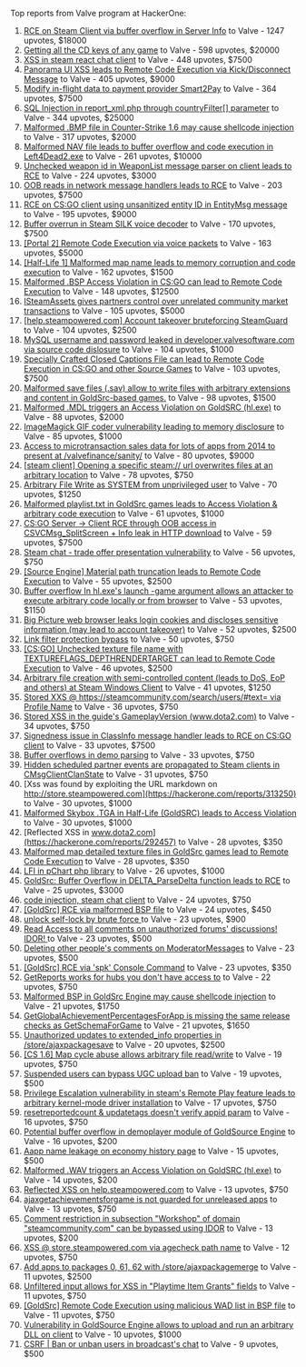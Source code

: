 Top reports from Valve program at HackerOne:

1. [RCE on Steam Client via buffer overflow in Server Info](https://hackerone.com/reports/470520) to Valve - 1247 upvotes, $18000
2. [Getting all the CD keys of any game](https://hackerone.com/reports/391217) to Valve - 598 upvotes, $20000
3. [XSS in steam react chat client](https://hackerone.com/reports/409850) to Valve - 448 upvotes, $7500
4. [Panorama UI XSS leads to Remote Code Execution via Kick/Disconnect Message](https://hackerone.com/reports/631956) to Valve - 405 upvotes, $9000
5. [Modify in-flight data to payment provider Smart2Pay](https://hackerone.com/reports/1295844) to Valve - 364 upvotes, $7500
6. [SQL Injection in report_xml.php through countryFilter[] parameter](https://hackerone.com/reports/383127) to Valve - 344 upvotes, $25000
7. [Malformed .BMP file in Counter-Strike 1.6 may cause shellcode injection](https://hackerone.com/reports/397545) to Valve - 317 upvotes, $2000
8. [Malformed NAV file leads to buffer overflow and code execution in Left4Dead2.exe](https://hackerone.com/reports/542180) to Valve - 261 upvotes, $10000
9. [Unchecked weapon id in WeaponList message parser on client leads to RCE](https://hackerone.com/reports/513154) to Valve - 224 upvotes, $3000
10. [OOB reads in network message handlers leads to RCE](https://hackerone.com/reports/807772) to Valve - 203 upvotes, $7500
11. [RCE on CS:GO client using unsanitized entity ID in EntityMsg message](https://hackerone.com/reports/584603) to Valve - 195 upvotes, $9000
12. [Buffer overrun in Steam SILK voice decoder](https://hackerone.com/reports/1180252) to Valve - 170 upvotes, $7500
13. [[Portal 2] Remote Code Execution via voice packets](https://hackerone.com/reports/733267) to Valve - 163 upvotes, $5000
14. [[Half-Life 1] Malformed map name leads to memory corruption and code execution](https://hackerone.com/reports/402566) to Valve - 162 upvotes, $1500
15. [Malformed .BSP Access Violation in CS:GO can lead to Remote Code Execution](https://hackerone.com/reports/351014) to Valve - 148 upvotes, $12500
16. [ISteamAssets gives partners control over unrelated community market transactions](https://hackerone.com/reports/577584) to Valve - 105 upvotes, $5000
17. [[help.steampowered.com] Account takeover bruteforcing SteamGuard](https://hackerone.com/reports/407971) to Valve - 104 upvotes, $2500
18. [MySQL username and password leaked in developer.valvesoftware.com via source code dislosure](https://hackerone.com/reports/291057) to Valve - 104 upvotes, $1000
19. [Specially Crafted Closed Captions File can lead to Remote Code Execution in CS:GO and other Source Games](https://hackerone.com/reports/463286) to Valve - 103 upvotes, $7500
20. [Malformed save files (.sav) allow to write files with arbitrary extensions and content in GoldSrc-based games.](https://hackerone.com/reports/458842) to Valve - 98 upvotes, $1500
21. [Malformed .MDL triggers an Access Violation on GoldSRC (hl.exe)](https://hackerone.com/reports/495793) to Valve - 88 upvotes, $2000
22. [ImageMagick GIF coder vulnerability leading to memory disclosure](https://hackerone.com/reports/315256) to Valve - 85 upvotes, $1000
23. [Access to microtransaction sales data for lots of apps from 2014 to present at /valvefinance/sanity/](https://hackerone.com/reports/975212) to Valve - 80 upvotes, $9000
24. [[steam client] Opening a specific steam:// url overwrites files at an arbitrary location](https://hackerone.com/reports/667242) to Valve - 78 upvotes, $750
25. [Arbitrary File Write as SYSTEM from unprivileged user](https://hackerone.com/reports/583184) to Valve - 70 upvotes, $1250
26. [Malformed playlist.txt in GoldSrc games leads to Access Violation & arbitrary code execution](https://hackerone.com/reports/504951) to Valve - 61 upvotes, $1000
27. [CS:GO Server -\> Client RCE through OOB access in CSVCMsg_SplitScreen + Info leak in HTTP download](https://hackerone.com/reports/1070835) to Valve - 59 upvotes, $7500
28. [Steam chat - trade offer presentation vulnerability](https://hackerone.com/reports/745447) to Valve - 56 upvotes, $750
29. [[Source Engine] Material path truncation leads to Remote Code Execution](https://hackerone.com/reports/544096) to Valve - 55 upvotes, $2500
30. [Buffer overflow In hl.exe's launch -game argument allows an attacker to execute arbitrary code locally or from browser](https://hackerone.com/reports/832750) to Valve - 53 upvotes, $1150
31. [Big Picture web browser leaks login cookies and discloses sensitive information (may lead to account takeover)](https://hackerone.com/reports/1079561) to Valve - 52 upvotes, $2500
32. [Link filter protection bypass](https://hackerone.com/reports/291750) to Valve - 50 upvotes, $750
33. [[CS:GO] Unchecked texture file name with TEXTUREFLAGS_DEPTHRENDERTARGET can lead to Remote Code Execution](https://hackerone.com/reports/550625) to Valve - 46 upvotes, $2500
34. [Arbitrary file creation with semi-controlled content (leads to DoS, EoP and others) at Steam Windows Client](https://hackerone.com/reports/682774) to Valve - 41 upvotes, $1250
35. [Stored XXS @ https://steamcommunity.com/search/users/#text= via Profile Name](https://hackerone.com/reports/351171) to Valve - 36 upvotes, $750
36. [Stored XSS in the guide's GameplayVersion (www.dota2.com)](https://hackerone.com/reports/380045) to Valve - 34 upvotes, $750
37. [Signedness issue in ClassInfo message handler leads to RCE on CS:GO client](https://hackerone.com/reports/876719) to Valve - 33 upvotes, $7500
38. [Buffer overflows in demo parsing](https://hackerone.com/reports/350119) to Valve - 33 upvotes, $750
39. [Hidden scheduled partner events are propagated to Steam clients in CMsgClientClanState](https://hackerone.com/reports/780167) to Valve - 31 upvotes, $750
40. [Xss was found by exploiting the URL markdown on http://store.steampowered.com](https://hackerone.com/reports/313250) to Valve - 30 upvotes, $1000
41. [Malformed Skybox .TGA in Half-Life (GoldSRC) leads to Access Violation](https://hackerone.com/reports/351016) to Valve - 30 upvotes, $1000
42. [Reflected XSS in www.dota2.com](https://hackerone.com/reports/292457) to Valve - 28 upvotes, $350
43. [Malformed map detailed texture files in GoldSrc games lead to Remote Code Execution](https://hackerone.com/reports/505173) to Valve - 28 upvotes, $350
44. [LFI in pChart php library](https://hackerone.com/reports/288298) to Valve - 26 upvotes, $1000
45. [GoldSrc: Buffer Overflow in DELTA_ParseDelta function leads to RCE](https://hackerone.com/reports/484745) to Valve - 25 upvotes, $3000
46. [code injection, steam chat client](https://hackerone.com/reports/411329) to Valve - 24 upvotes, $750
47. [[GoldSrc] RCE via malformed BSP file](https://hackerone.com/reports/763403) to Valve - 24 upvotes, $450
48. [unlock self-lock by brute force ](https://hackerone.com/reports/410221) to Valve - 23 upvotes, $900
49. [Read Access to all comments on unauthorized forums' discussions! IDOR! ](https://hackerone.com/reports/308610) to Valve - 23 upvotes, $500
50. [Deleting other people's comments on ModeratorMessages](https://hackerone.com/reports/357952) to Valve - 23 upvotes, $500
51. [[GoldSrc] RCE via 'spk' Console Command](https://hackerone.com/reports/769014) to Valve - 23 upvotes, $350
52. [GetReports works for hubs you don't have access to](https://hackerone.com/reports/350937) to Valve - 22 upvotes, $750
53. [Malformed BSP in GoldSrc Engine may cause shellcode injection](https://hackerone.com/reports/458929) to Valve - 21 upvotes, $1750
54. [GetGlobalAchievementPercentagesForApp is missing the same release checks as GetSchemaForGame](https://hackerone.com/reports/541020) to Valve - 21 upvotes, $1650
55. [Unauthorized updates to extended_info properties in /store/ajaxpackagesave](https://hackerone.com/reports/815547) to Valve - 20 upvotes, $2500
56. [[CS 1.6] Map cycle abuse allows arbitrary file read/write](https://hackerone.com/reports/590279) to Valve - 19 upvotes, $750
57. [Suspended users can bypass UGC upload ban](https://hackerone.com/reports/354660) to Valve - 19 upvotes, $500
58. [Privilege Escalation vulnerability in steam's Remote Play feature leads to arbitrary kernel-mode driver installation](https://hackerone.com/reports/852091) to Valve - 17 upvotes, $750
59. [resetreportedcount & updatetags doesn't verify appid param](https://hackerone.com/reports/351106) to Valve - 16 upvotes, $750
60. [Potential buffer overflow in demoplayer module of GoldSource Engine](https://hackerone.com/reports/440758) to Valve - 16 upvotes, $200
61. [Aapp name leakage on economy history page](https://hackerone.com/reports/349681) to Valve - 15 upvotes, $500
62. [Malformed .WAV triggers an Access Violation on GoldSRC (hl.exe)](https://hackerone.com/reports/495789) to Valve - 14 upvotes, $200
63. [Reflected XSS on help.steampowered.com](https://hackerone.com/reports/390429) to Valve - 13 upvotes, $750
64. [ajaxgetachievementsforgame is not guarded for unreleased apps](https://hackerone.com/reports/835087) to Valve - 13 upvotes, $750
65. [Comment restriction in subsection "Workshop" of domain "steamcommunity.com" can be bypassed using IDOR](https://hackerone.com/reports/365504) to Valve - 13 upvotes, $200
66. [XSS @ store.steampowered.com via agecheck path name](https://hackerone.com/reports/406704) to Valve - 12 upvotes, $750
67. [Add apps to packages 0, 61, 62 with /store/ajaxpackagemerge](https://hackerone.com/reports/972243) to Valve - 11 upvotes, $2500
68. [Unfiltered input allows for XSS in "Playtime Item Grants" fields](https://hackerone.com/reports/353334) to Valve - 11 upvotes, $750
69. [[GoldSrc] Remote Code Execution using malicious WAD list in BSP file](https://hackerone.com/reports/675710) to Valve - 11 upvotes, $750
70. [Vulnerability in GoldSource Engine allows to upload and run an arbitrary DLL on client](https://hackerone.com/reports/508894) to Valve - 10 upvotes, $1000
71. [CSRF | Ban or unban users in broadcast's chat](https://hackerone.com/reports/381237) to Valve - 9 upvotes, $500
